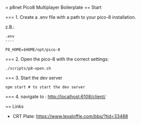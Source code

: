 = p8net
Pico8 Multiplayer Boilerplate
== Start

=== 1. Create a .env file with a path to your pico-8 installation.

z.B.:
```
.env
----

P8_HOME=$HOME/opt/pico-8

```

=== 2. Open the pico-8 with the correct settings:
```
./scripts/p8-open.sh
```

=== 3. Start the dev server
```
npm start # to start the dev server
```

=== 4. navigate to :
[http://localhost:6108/client/](http://localhost:6108/client/)


== Links
 * CRT Plate: https://www.lexaloffle.com/bbs/?tid=33488
